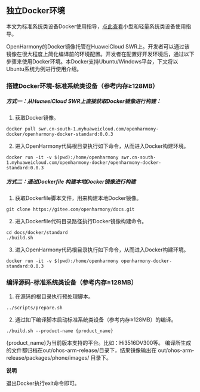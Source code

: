 ## 独立Docker环境

本文为标准系统类设备Docker使用指导，[点此查看](https://gitee.com/openharmony/docs/blob/master/docker/README.md)小型和轻量系统类设备使用指导。

OpenHarmony的Docker镜像托管在HuaweiCloud SWR上。开发者可以通过该镜像在很大程度上简化编译前的环境配置。开发者在配置好开发环境后，通过以下步骤来使用Docker环境。本Docker支持Ubuntu/Windows平台，下文将以Ubuntu系统为例进行使用介绍。

### 搭建Docker环境-标准系统类设备（参考内存≥128MB）

##### 方式一：从HuaweiCloud SWR上直接获取Docker镜像进行构建：

1. 获取Docker镜像。
```
docker pull swr.cn-south-1.myhuaweicloud.com/openharmony-docker/openharmony-docker-standard:0.0.3
```
2. 进入OpenHarmony代码根目录执行如下命令，从而进入Docker构建环境。
```
docker run -it -v $(pwd):/home/openharmony swr.cn-south-1.myhuaweicloud.com/openharmony-docker/openharmony-docker-standard:0.0.3
```

##### 方式二：通过Dockerfile 构建本地Docker镜像进行构建

1. 获取Dockerfile脚本文件，用来构建本地Docker镜像。
```
git clone https://gitee.com/openharmony/docs.git
```
2. 进入Dockerfile代码目录路径执行Docker镜像构建命令。
```
cd docs/docker/standard
./build.sh
```
3. 进入OpenHarmony代码根目录执行如下命令，从而进入Docker构建环境。
```
docker run -it -v $(pwd):/home/openharmony openharmony-docker-standard:0.0.3
```

### 编译源码-标准系统类设备（参考内存≥128MB）
1. 在源码的根目录执行预处理脚本。
```
../scripts/prepare.sh
```
2. 通过如下编译脚本启动标准系统类设备（参考内存≥128MB）的编译。
```
./build.sh --product-name {product_name}
```
{product_name}为当前版本支持的平台。比如：Hi3516DV300等。
编译所生成的文件都归档在out/ohos-arm-release/目录下，结果镜像输出在 out/ohos-arm-release/packages/phone/images/ 目录下。



**说明**

 退出Docker执行exit命令即可。